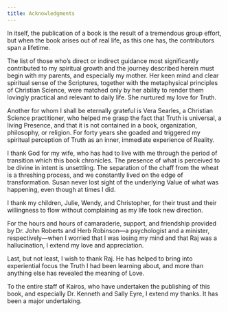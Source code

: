 ```yaml
---
title: Acknowledgments
---
```


In itself, the publication of a book is the result of a tremendous group
effort, but when the book arises out of real life, as this one has, the
contributors span a lifetime.

The list of those who’s direct or indirect guidance most significantly
contributed to my spiritual growth and the journey described herein must begin
with my parents, and especially my mother. Her keen mind and clear spiritual
sense of the Scriptures, together with the metaphysical principles of Christian
Science, were matched only by her ability to render them lovingly practical and
relevant to daily life. She nurtured my love for Truth.

Another for whom I shall be eternally grateful is Vera Searles, a Christian
Science practitioner, who helped me grasp the fact that Truth is universal, a
living Presence, and that it is not contained in a book, organization,
philosophy, or religion. For forty years she goaded and triggered my spiritual
perception of Truth as an inner, immediate experience of Reality.

I thank God for my wife, who has had to live with me through the period of
transition which this book chronicles. The presence of what is perceived to be
divine in intent is unsettling. The separation of the chaff from the wheat is a
threshing process, and we constantly lived on the edge of transformation. Susan
never lost sight of the underlying Value of what was happening, even though at
times I did.

I thank my children, Julie, Wendy, and Christopher, for their trust and their
willingness to flow without complaining as my life took new direction.

For the hours and hours of camaraderie, support, and friendship provided by Dr.
John Roberts and Herb Robinson—a psychologist and a minister, respectively—when
I worried that I was losing my mind and that Raj was a hallucination, I extend
my love and appreciation.

Last, but not least, I wish to thank Raj. He has helped to bring into
experiential focus the Truth I had been learning about, and more than anything
else has revealed the meaning of Love.

To the entire staff of Kairos, who have undertaken the publishing of this book,
and especially Dr. Kenneth and Sally Eyre, I extend my thanks. It has been a
major undertaking.

